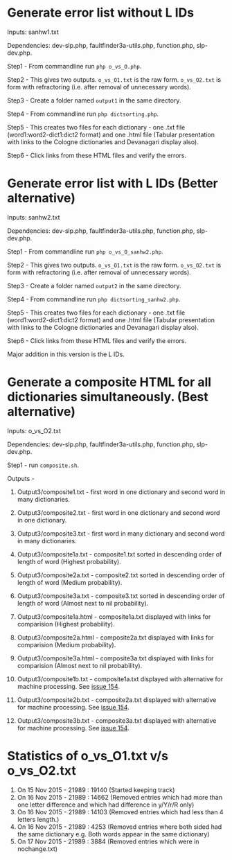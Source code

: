 # Generate error list without L IDs

Inputs: sanhw1.txt

Dependencies: dev-slp.php, faultfinder3a-utils.php, function.php, slp-dev.php.

Step1 - From commandline run `php o_vs_O.php`.

Step2 - This gives two outputs. `o_vs_O1.txt` is the raw form. `o_vs_O2.txt` is form with refractoring (i.e. after removal of unnecessary words).

Step3 - Create a folder named `output1` in the same directory.

Step4 - From commandline run `php dictsorting.php`.

Step5 - This creates two files for each dictionary - one .txt file (word1:word2-dict1:dict2 format) and one .html file (Tabular presentation with links to the Cologne dictionaries and Devanagari display also).

Step6 - Click links from these HTML files and verify the errors.

# Generate error list with L IDs (Better alternative)

Inputs: sanhw2.txt

Dependencies: dev-slp.php, faultfinder3a-utils.php, function.php, slp-dev.php.

Step1 - From commandline run `php o_vs_O_sanhw2.php`.

Step2 - This gives two outputs. `o_vs_O1.txt` is the raw form. `o_vs_O2.txt` is form with refractoring (i.e. after removal of unnecessary words).

Step3 - Create a folder named `output2` in the same directory.

Step4 - From commandline run `php dictsorting_sanhw2.php`.

Step5 - This creates two files for each dictionary - one .txt file (word1:word2-dict1:dict2 format) and one .html file (Tabular presentation with links to the Cologne dictionaries and Devanagari display also).

Step6 - Click links from these HTML files and verify the errors.

Major addition in this version is the L IDs.

# Generate a composite HTML for all dictionaries simultaneously. (Best alternative)

Inputs: o_vs_O2.txt

Dependencies: dev-slp.php, faultfinder3a-utils.php, function.php, slp-dev.php.

Step1 - run `composite.sh`.

Outputs - 

1. Output3/composite1.txt - first word in one dictionary and second word in many dictionaries.

2. Output3/composite2.txt - first word in one dictionary and second word in one dictionary.

3. Output3/composite3.txt - first word in many dictionary and second word in many dictionaries.

4. Output3/composite1a.txt - composite1.txt sorted in descending order of length of word (Highest probability).

5. Output3/composite2a.txt - composite2.txt sorted in descending order of length of word (Medium probability).

6. Output3/composite3a.txt - composite3.txt sorted in descending order of length of word (Almost next to nil probability).

7. Output3/composite1a.html - composite1a.txt displayed with links for comparision (Highest probability).

8. Output3/composite2a.html - composite2a.txt displayed with links for comparision (Medium probability).

9. Output3/composite3a.html - composite3a.txt displayed with links for comparision (Almost next to nil probability).

10. Output3/composite1b.txt - composite1a.txt displayed with alternative for machine processing. See [issue 154](https://github.com/sanskrit-lexicon/CORRECTIONS/issues/154).

11. Output3/composite2b.txt - composite2a.txt displayed with alternative for machine processing. See [issue 154](https://github.com/sanskrit-lexicon/CORRECTIONS/issues/154).

12. Output3/composite3b.txt - composite3a.txt displayed with alternative for machine processing. See [issue 154](https://github.com/sanskrit-lexicon/CORRECTIONS/issues/154).

# Statistics of o_vs_O1.txt v/s o_vs_O2.txt
1. On 15 Nov 2015 - 21989 : 19140 (Started keeping track)
2. On 16 Nov 2015 - 21989 : 14662 (Removed entries which had more than one letter difference and which had difference in y/Y/r/R only)
3. On 16 Nov 2015 - 21989 : 14103 (Removed entries which had less than 4 letters length.)
4. On 16 Nov 2015 - 21989 : 4253 (Removed entries where both sided had the same dictionary e.g. Both words appear in the same dictionary)
5. On 17 Nov 2015 - 21989 : 3884 (Removed entries which were in nochange.txt)
